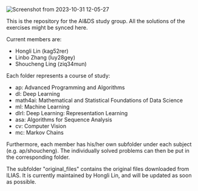 ![Screenshot from 2023-10-31 12-05-27](https://github.com/SAutum/aids/assets/69266529/12d19adf-93b2-4f57-8ad1-381214818da3)

This is the repository for the AI&DS study group. All the solutions of the exercises might be synced here.

Current members are:
- Hongli Lin (kag52rer)
- Linbo Zhang (luy28gey)
- Shoucheng Ling (ziq34mun)

Each folder represents a course of study:
- ap: Advanced Programming and Algorithms
- dl: Deep Learning
- math4ai: Mathematical and Statistical Foundations of Data Science
- ml: Machine Learning
- dlrl: Deep Learning: Representation Learning
- asa: Algorithms for Sequence Analysis
- cv: Computer Vision
- mc: Markov Chains

Furthermore, each member has his/her own subfolder under each subject (e.g. ap/shoucheng). The individually solved problems can then be put in the corresponding folder.

The subfolder "original_files" contains the original files downloaded from ILIAS. It is currently maintained by Hongli Lin, and will be updated as soon as possible.
